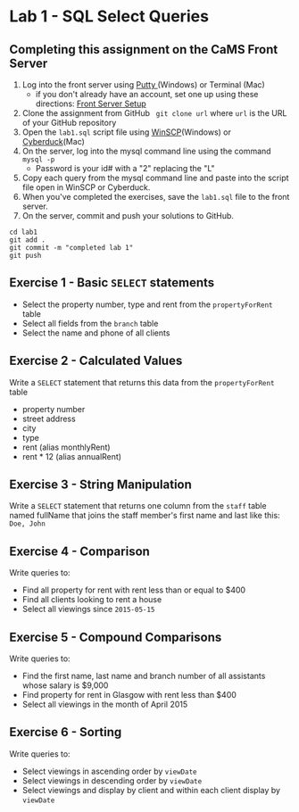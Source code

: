 # Lab 1 - SQL Select Queries

## Completing this assignment on the CaMS Front Server
1. Log into the front server using [Putty ](https://www.putty.org/)(Windows) or Terminal (Mac)
	- if you don't already have an account, set one up using these directions: [Front Server Setup](https://1drv.ms/b/s!Asn_r9P-WxNPh50thrxn9jlMxlUrMg)
2. Clone the  assignment from GitHub  ` git clone url` where `url` is the URL of your GitHub repository
3. Open the `lab1.sql` script file using [WinSCP](https://winscp.net/eng/index.php)(Windows) or [Cyberduck](https://cyberduck.io/)(Mac)
2. On the server, log into the mysql command line using the command `mysql -p `
	- Password is your id# with  a "2" replacing the "L"
2. Copy each query from the mysql command line and paste into the script file open in WinSCP or Cyberduck.
4.  When you've completed the exercises, save the `lab1.sql` file to the front server.
5.  On the server, commit and push your solutions to GitHub.
```
cd lab1
git add .
git commit -m "completed lab 1"
git push
```

## Exercise 1 - Basic `SELECT` statements
- Select the property number, type and rent from the `propertyForRent` table
- Select all fields from the `branch` table
- Select the name and phone of all clients

## Exercise 2 - Calculated Values
Write a `SELECT` statement that returns this data from the `propertyForRent` table
- property number
- street address
- city
- type
- rent (alias monthlyRent)
- rent * 12 (alias annualRent)

## Exercise 3 - String Manipulation
Write a `SELECT` statement that returns one column from the `staff` table named fullName that joins the staff member's first name and last like this:
`Doe, John`

## Exercise 4 - Comparison
Write queries to:
- Find all property for rent with rent less than  or equal to $400
- Find all clients looking to rent a house
- Select all viewings since `2015-05-15`

## Exercise 5 - Compound Comparisons
Write queries to:
- Find the first name, last name and branch number of all assistants whose salary is $9,000
- Find property for rent in Glasgow with rent less than $400
- Select all viewings in the month of April 2015

## Exercise 6 - Sorting
Write queries to:
- Select viewings in ascending order by `viewDate`
- Select viewings in descending order by `viewDate`
- Select viewings and display by client and within each client display by `viewDate`
